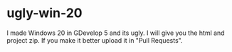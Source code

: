 # ugly-win-20
I made Windows 20 in GDevelop 5 and its ugly. I will give you the html and project zip. If you make it better upload it in "Pull Requests".
